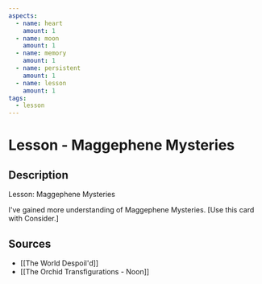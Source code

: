 ```yaml
---
aspects: 
  - name: heart
    amount: 1
  - name: moon
    amount: 1
  - name: memory
    amount: 1
  - name: persistent
    amount: 1
  - name: lesson
    amount: 1
tags:
  - lesson
---
```


# Lesson - Maggephene Mysteries

## Description
Lesson: Maggephene Mysteries

I've gained more understanding of Maggephene Mysteries. [Use this card with Consider.]
## Sources
- [[The World Despoil'd]]
- [[The Orchid Transfigurations - Noon]]